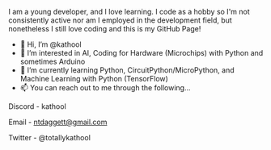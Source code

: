 I am a young developer, and I love learning. I code as a hobby so I'm not consistently active nor am I employed in the development field, but nonetheless I still love coding and this is my GitHub Page!

- 👋 Hi, I’m @kathool
- 👀 I’m interested in AI, Coding for Hardware (Microchips) with Python and sometimes Arduino
- 🌱 I’m currently learning Python, CircuitPython/MicroPython, and Machine Learning with Python (TensorFlow)
- 📫 You can reach out to me through the following...

Discord - kathool

Email - ntdaggett@gmail.com

Twitter - @totallykathool

